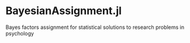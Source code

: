 # BayesianAssignment.jl
Bayes factors assignment for statistical solutions to research problems in psychology
